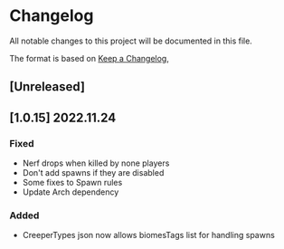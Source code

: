 # Changelog
All notable changes to this project will be documented in this file.

The format is based on [Keep a Changelog](https://keepachangelog.com/en/1.0.0/),

## [Unreleased]
## [1.0.15] 2022.11.24
### Fixed
- Nerf drops when killed by none players
- Don't add spawns if they are disabled
- Some fixes to Spawn rules
- Update Arch dependency
### Added 
- CreeperTypes json now allows biomesTags list for handling spawns
